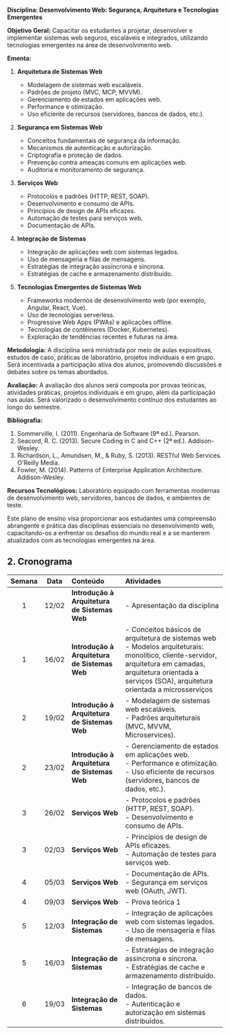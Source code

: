 **Disciplina: Desenvolvimento Web: Segurança, Arquitetura e Tecnologias Emergentes**

**Objetivo Geral:**
Capacitar os estudantes a projetar, desenvolver e implementar sistemas web seguros, escaláveis e integrados, utilizando tecnologias emergentes na área de desenvolvimento web.

**Ementa:**

1. **Arquitetura de Sistemas Web**
   - Modelagem de sistemas web escaláveis.
   - Padrões de projeto (MVC, MCP, MVVM).
   - Gerenciamento de estados em aplicações web.
   - Performance e otimização.
   - Uso eficiente de recursos (servidores, bancos de dados, etc.).

2. **Segurança em Sistemas Web**
   - Conceitos fundamentais de segurança da informação.
   - Mecanismos de autenticação e autorização.
   - Criptografia e proteção de dados.
   - Prevenção contra ameaças comuns em aplicações web.
   - Auditoria e monitoramento de segurança.

3. **Serviços Web**
   - Protocolos e padrões (HTTP, REST, SOAP).
   - Desenvolvimento e consumo de APIs.
   - Princípios de design de APIs eficazes.
   - Automação de testes para serviços web.
   - Documentação de APIs.

4. **Integração de Sistemas**
   - Integração de aplicações web com sistemas legados.
   - Uso de mensageria e filas de mensagens.
   - Estratégias de integração assíncrona e síncrona.
   - Estratégias de cache e armazenamento distribuído.

5. **Tecnologias Emergentes de Sistemas Web**
   - Frameworks modernos de desenvolvimento web (por exemplo, Angular, React, Vue).
   - Uso de tecnologias serverless.
   - Progressive Web Apps (PWAs) e aplicações offline.
   - Tecnologias de contêineres (Docker, Kubernetes).
   - Exploração de tendências recentes e futuras na área.

**Metodologia:**
A disciplina será ministrada por meio de aulas expositivas, estudos de caso, práticas de laboratório, projetos individuais e em grupo. Será incentivada a participação ativa dos alunos, promovendo discussões e debates sobre os temas abordados.

**Avaliação:**
A avaliação dos alunos será composta por provas teóricas, atividades práticas, projetos individuais e em grupo, além da participação nas aulas. Será valorizado o desenvolvimento contínuo dos estudantes ao longo do semestre.

**Bibliografia:**
1. Sommerville, I. (2011). Engenharia de Software (9ª ed.). Pearson.
2. Seacord, R. C. (2013). Secure Coding in C and C++ (2ª ed.). Addison-Wesley.
3. Richardson, L., Amundsen, M., & Ruby, S. (2013). RESTful Web Services. O'Reilly Media.
4. Fowler, M. (2014). Patterns of Enterprise Application Architecture. Addison-Wesley.

**Recursos Tecnológicos:**
Laboratório equipado com ferramentas modernas de desenvolvimento web, servidores, bancos de dados, e ambientes de teste.

Este plano de ensino visa proporcionar aos estudantes uma compreensão abrangente e prática das disciplinas essenciais no desenvolvimento web, capacitando-os a enfrentar os desafios do mundo real e a se manterem atualizados com as tecnologias emergentes na área.

## 2. Cronograma

| Semana | Data | Conteúdo | Atividades |
| :---: | :---: | :--- | :--- |
| 1 | 12/02 | **Introdução à Arquitetura de Sistemas Web** | - Apresentação da disciplina |
| 1 | 16/02 | **Introdução à Arquitetura de Sistemas Web** | - Conceitos básicos de arquitetura de sistemas web<br>- Modelos arquiteturais: monolítico, cliente-servidor, arquitetura em camadas, arquitetura orientada a serviços (SOA), arquitetura orientada a microsserviços |
| 2 | 19/02 | **Introdução à Arquitetura de Sistemas Web** | - Modelagem de sistemas web escaláveis.<br>- Padrões arquiteturais (MVC, MVVM, Microservices). |
| 2 | 23/02 | **Introdução à Arquitetura de Sistemas Web** | - Gerenciamento de estados em aplicações web.<br>- Performance e otimização.<br>- Uso eficiente de recursos (servidores, bancos de dados, etc.). |
| 3 | 26/02 | **Serviços Web** | - Protocolos e padrões (HTTP, REST, SOAP).<br>- Desenvolvimento e consumo de APIs. |
| 3 | 02/03 | **Serviços Web** | - Princípios de design de APIs eficazes.<br>- Automação de testes para serviços web. |
| 4 | 05/03 | **Serviços Web** | - Documentação de APIs.<br>- Segurança em serviços web (OAuth, JWT). |
| 4 | 09/03 | **Serviços Web** | - Prova teórica 1 |
| 5 | 12/03 | **Integração de Sistemas** | - Integração de aplicações web com sistemas legados.<br>- Uso de mensageria e filas de mensagens. |
| 5 | 16/03 | **Integração de Sistemas** | - Estratégias de integração assíncrona e síncrona.<br>- Estratégias de cache e armazenamento distribuído. |
| 6 | 19/03 | **Integração de Sistemas** | - Integração de bancos de dados.<br>- Autenticação e autorização em sistemas distribuídos. |